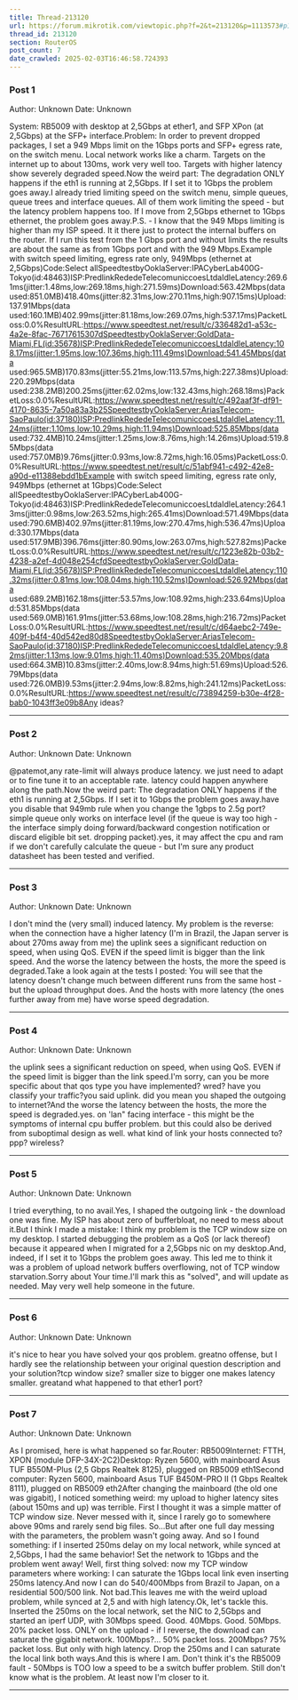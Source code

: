 ```yaml
---
title: Thread-213120
url: https://forum.mikrotik.com/viewtopic.php?f=2&t=213120&p=1113573#p1113573
thread_id: 213120
section: RouterOS
post_count: 7
date_crawled: 2025-02-03T16:46:58.724393
---
```


### Post 1
Author: Unknown
Date: Unknown

System: RB5009 with desktop at 2,5Gbps at ether1, and SFP XPon (at 2,5Gbps) at the SFP+ interface.Problem: In order to prevent dropped packages, I set a 949 Mbps limit on the 1Gbps ports and SFP+ egress rate, on the switch menu. Local network works like a charm. Targets on the internet up to about 130ms, work very well too. Targets with higher latency show severely degraded speed.Now the weird part: The degradation ONLY happens if the eth1 is running at 2,5Gbps. If I set it to 1Gbps the problem goes away.I already tried limiting speed on the switch menu, simple queues, queue trees and interface queues. All of them work limiting the speed - but the latency problem happens too. If I move from 2,5Gbps ethernet to 1Gbps ethernet, the problem goes away.P.S. - I know that the 949 Mbps limiting is higher than my ISP speed. It it there just to protect the internal buffers on the router. If I run this test from the 1 Gbps port and without limits the results are about the same as from 1Gbps port and with the 949 Mbps.Example with switch speed limiting, egress rate only, 949Mbps (ethernet at 2,5Gbps)Code:Select allSpeedtestbyOoklaServer:IPACyberLab400G-Tokyo(id:48463)ISP:PredlinkRededeTelecomuniccoesLtdaIdleLatency:269.61ms(jitter:1.48ms,low:269.18ms,high:271.59ms)Download:563.42Mbps(data used:851.0MB)418.40ms(jitter:82.31ms,low:270.11ms,high:907.15ms)Upload:137.91Mbps(data used:160.1MB)402.99ms(jitter:81.18ms,low:269.07ms,high:537.17ms)PacketLoss:0.0%ResultURL:https://www.speedtest.net/result/c/336482d1-a53c-4a2e-8fac-76717615307dSpeedtestbyOoklaServer:GoldData-Miami,FL(id:35678)ISP:PredlinkRededeTelecomuniccoesLtdaIdleLatency:108.17ms(jitter:1.95ms,low:107.36ms,high:111.49ms)Download:541.45Mbps(data used:965.5MB)170.83ms(jitter:55.21ms,low:113.57ms,high:227.38ms)Upload:220.29Mbps(data used:238.2MB)200.25ms(jitter:62.02ms,low:132.43ms,high:268.18ms)PacketLoss:0.0%ResultURL:https://www.speedtest.net/result/c/492aaf3f-df91-4170-8635-7a50a83a3b25SpeedtestbyOoklaServer:AriasTelecom-SaoPaulo(id:37180)ISP:PredlinkRededeTelecomuniccoesLtdaIdleLatency:11.24ms(jitter:1.10ms,low:10.29ms,high:11.94ms)Download:525.85Mbps(data used:732.4MB)10.24ms(jitter:1.25ms,low:8.76ms,high:14.26ms)Upload:519.85Mbps(data used:757.0MB)9.76ms(jitter:0.93ms,low:8.72ms,high:16.05ms)PacketLoss:0.0%ResultURL:https://www.speedtest.net/result/c/51abf941-c492-42e8-a90d-e11388ebdd1bExample with switch speed limiting, egress rate only, 949Mbps (ethernet at 1Gbps)Code:Select allSpeedtestbyOoklaServer:IPACyberLab400G-Tokyo(id:48463)ISP:PredlinkRededeTelecomuniccoesLtdaIdleLatency:264.13ms(jitter:0.98ms,low:263.52ms,high:265.41ms)Download:571.49Mbps(data used:790.6MB)402.97ms(jitter:81.19ms,low:270.47ms,high:536.47ms)Upload:330.17Mbps(data used:517.9MB)396.76ms(jitter:80.90ms,low:263.07ms,high:527.82ms)PacketLoss:0.0%ResultURL:https://www.speedtest.net/result/c/1223e82b-03b2-4238-a2ef-4d048e254cfdSpeedtestbyOoklaServer:GoldData-Miami,FL(id:35678)ISP:PredlinkRededeTelecomuniccoesLtdaIdleLatency:110.32ms(jitter:0.81ms,low:108.04ms,high:110.52ms)Download:526.92Mbps(data used:689.2MB)162.18ms(jitter:53.57ms,low:108.92ms,high:233.64ms)Upload:531.85Mbps(data used:569.0MB)161.91ms(jitter:53.68ms,low:108.28ms,high:216.72ms)PacketLoss:0.0%ResultURL:https://www.speedtest.net/result/c/d64aebc2-749e-409f-b4f4-40d542ed80d8SpeedtestbyOoklaServer:AriasTelecom-SaoPaulo(id:37180)ISP:PredlinkRededeTelecomuniccoesLtdaIdleLatency:9.82ms(jitter:1.13ms,low:9.01ms,high:11.40ms)Download:535.20Mbps(data used:664.3MB)10.83ms(jitter:2.40ms,low:8.94ms,high:51.69ms)Upload:526.79Mbps(data used:726.0MB)9.53ms(jitter:2.94ms,low:8.82ms,high:241.12ms)PacketLoss:0.0%ResultURL:https://www.speedtest.net/result/c/73894259-b30e-4f28-bab0-1043ff3e09b8Any ideas?

---
### Post 2
Author: Unknown
Date: Unknown

@patemot,any rate-limit will always produce latency. we just need to adapt or to fine tune it to an acceptable rate. latency could happen anywhere along the path.Now the weird part: The degradation ONLY happens if the eth1 is running at 2,5Gbps. If I set it to 1Gbps the problem goes away.have you disable that 949mb rule when you change the 1gbps to 2.5g port? simple queue only works on interface level (if the queue is way too high - the interface simply doing forward/backward congestion notification or discard eligible bit set. dropping packet).yes, it may affect the cpu and ram if we don't carefully calculate the queue - but I'm sure any product datasheet has been tested and verified.

---
### Post 3
Author: Unknown
Date: Unknown

I don't mind the (very small) induced latency. My problem is the reverse: when the connection have a higher latency (I'm in Brazil, the Japan server is about 270ms away from me) the uplink sees a significant reduction on speed, when using QoS. EVEN if the speed limit is bigger than the link speed. And the worse the latency between the hosts, the more the speed is degraded.Take a look again at the tests I posted: You will see that the latency doesn't change much between different runs from the same host - but the upload throughput does. And the hosts with more latency (the ones further away from me) have worse speed degradation.

---
### Post 4
Author: Unknown
Date: Unknown

the uplink sees a significant reduction on speed, when using QoS. EVEN if the speed limit is bigger than the link speed.I'm sorry, can you be more specific about that qos type you have implemented? wred? have you classify your traffic?you said uplink. did you mean you shaped the outgoing to internet?And the worse the latency between the hosts, the more the speed is degraded.yes. on 'lan" facing interface - this might be the symptoms of internal cpu buffer problem. but this could also be derived from suboptimal design as well. what kind of link your hosts connected to? ppp? wireless?

---
### Post 5
Author: Unknown
Date: Unknown

I tried everything, to no avail.Yes, I shaped the outgoing link - the download one was fine. My ISP has about zero of bufferbloat, no need to mess about it.But I think I made a mistake: I think my problem is the TCP window size on my desktop. I started debugging the problem as a QoS (or lack thereof) because it appeared when I migrated for a 2,5Gbps nic on my desktop.And, indeed, if I set it to 1Gbps the problem goes away. This led me to think it was a problem of upload network buffers overflowing, not of TCP window starvation.Sorry about Your time.I'll mark this as "solved", and will update as needed. May very well help someone in the future.

---
### Post 6
Author: Unknown
Date: Unknown

it's nice to hear you have solved your qos problem. greatno offense, but I hardly see the relationship between your original question description and your solution?tcp window size? smaller size to bigger one makes latency smaller. greatand what happened to that ether1 port?

---
### Post 7
Author: Unknown
Date: Unknown

As I promised, here is what happened so far.Router: RB5009Internet: FTTH, XPON (module DFP-34X-2C2)Desktop: Ryzen 5600, with mainboard Asus TUF B550M-Plus (2,5 Gbps Realtek 8125), plugged on RB5009 eth1Second computer: Ryzen 5600, mainboard Asus TUF B450M-PRO II (1 Gbps Realtek 8111), plugged on RB5009 eth2After changing the mainboard (the old one was gigabit), I noticed something weird: my upload to higher latency sites (about 150ms and up) was terrible. First I thought it was a simple matter of TCP window size. Never messed with it, since I rarely go to somewhere above 90ms and rarely send big files. So...But after one full day messing with the parameters, the problem wasn't going away. And so I found something: if I inserted 250ms delay on my local network, while synced at 2,5Gbps,  I had the same behavior! Set the network to 1Gbps and the problem went away! Well, first thing solved: now my TCP window parameters where working: I can saturate the 1Gbps local link even inserting 250ms latency.And now I can do 540/400Mbps from Brazil to Japan, on a residential 500/500 link. Not bad.This leaves me with the weird upload problem, while synced at 2,5 and with high latency.Ok, let's tackle this. Inserted the 250ms on the local network, set the NIC to 2,5Gbps and started an iperf UDP, with 30Mbps speed. Good. 40Mbps. Good. 50Mbps. 20% packet loss. ONLY on the upload - if I reverse, the download can saturate the gigabit network. 100Mbps?... 50% packet loss. 200Mbps? 75% packet loss. But only with high latency. Drop the 250ms and I can saturate the local link both ways.And this is where I am. Don't think it's the RB5009 fault - 50Mbps is TOO low a speed to be a switch buffer problem. Still don't know what is the problem. At least now I'm closer to it.

---
